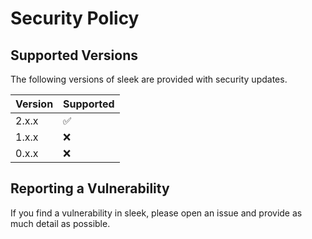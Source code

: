 # Security Policy

## Supported Versions

The following versions of sleek are provided with security updates.

| Version | Supported |
| ------- | --------- |
| 2.x.x   | ✅        |
| 1.x.x   | ❌        |
| 0.x.x   | ❌        |

## Reporting a Vulnerability

If you find a vulnerability in sleek, please open an issue and provide as much detail as possible.
